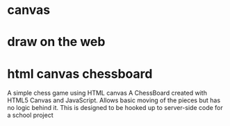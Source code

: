 # canvas
draw on the web
======================

# html canvas chessboard
A simple chess game using HTML canvas
A ChessBoard created with HTML5 Canvas and JavaScript. Allows basic moving of the pieces but has no logic behind it.
This is designed to be hooked up to server-side code for a school project
